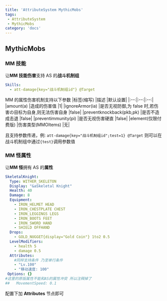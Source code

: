 ```yaml
---
title: 'AttributeSystem MythicMobs'
tags:
 - AttributeSystem
 - MythicMobs
category: 'docs'
---
```


## MythicMobs

### MM 技能

让**MM 技能伤害**支持 AS 的**战斗机制组**

```yaml
Skills:
  - att-damage{key="战斗机制组id"} @Target
```

MM 的属性伤害机制支持以下参数
|标签(缩写) |描述 |默认设置|
|:--:|:--:|:--:|
|amount(a) |造成的伤害值 |1|
|ignoreArmor(ia) |是否无视防御,为 false 时,若伤害の目标为自身,则无法伤害自身 |false|
|preventknockback(pkb,pk) |是否不造成击退 |false|
|preventimmunity(pi) |是否无视伤害硬直 |false|
|element(仅限付费版) |伤害类型(MMOItems) |无|

且支持参数传递，例:
`att-damage{key="战斗机制组id";test=1} @Target`
则可以在战斗机制组中通过`{test}`调用参数值

### MM 怪属性

让**MM 怪**拥有 AS 的**属性**

```yaml
SkeletalKnight:
  Type: WITHER_SKELETON
  Display: "&aSkeletal Knight"
  Health: 40
  Damage: 8
  Equipment:
    - IRON_HELMET HEAD
    - IRON_CHESTPLATE CHEST
    - IRON_LEGGINGS LEGS
    - IRON_BOOTS FEET
    - IRON_SWORD HAND
    - SHIELD OFFHAND
  Drops:
    - GOLD_NUGGET{display="Gold Coin"} 1to2 0.5
  LevelModifiers:
    - health 5
    - damage 0.5
  Attributes:
    #同样支持条件 乃至单行条件
    - "Lv.100"
    - "移动速度: 100"
 Options: {}
#这里的原版属性不能和AS的属性冲突 所以注释掉了
##   MovementSpeed: 0.1
```

配置下加 **Attributes** 节点即可
